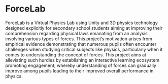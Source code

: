 # ForceLab
ForceLab is a Virtual Physics Lab using Unity and 3D physics technology designed explicitly for secondary school students aiming at improving their comprehension regarding physical laws emanating from an analysis involving various types of forces. This project’s motivation arises from empirical evidence demonstrating that numerous pupils often encounter challenges when studying critical subjects like physics, particularly when it comes to understanding the concept of forces. This project aims at alleviating such hurdles by establishing an interactive learning ecosystem promoting engagement; whereby understanding of forces can gradually improve among pupils leading to their improved overall performance in physics.
